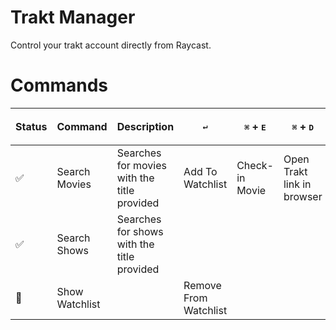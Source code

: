 # Trakt Manager

Control your trakt account directly from Raycast.

# Commands

| Status             | Command        | Description                                 | <kbd>↵</kbd>          | <kbd>⌘</kbd> + <kbd>E</kbd> | <kbd>⌘</kbd> + <kbd>D</kbd> | <kbd>⌘</kbd> + <kbd>L</kbd> |
| ------------------ | -------------- | ------------------------------------------- | --------------------- | --------------------------- | --------------------------- | --------------------------- |
| :white_check_mark: | Search Movies  | Searches for movies with the title provided | Add To Watchlist      | Check-in Movie              | Open Trakt link in browser  |                             |
| :white_check_mark: | Search Shows   | Searches for shows with the title provided  |                       |                             |                             |                             |
| :construction:     | Show Watchlist |                                             | Remove From Watchlist |                             |                             |                             |
